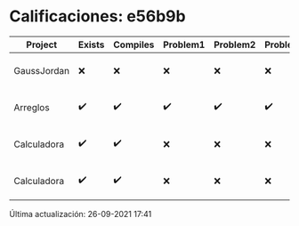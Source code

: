 # Calificaciones: e56b9b
|Project|Exists|Compiles|Problem1|Problem2|Problem3|Extra|CommitHash|CommitDate|CheckDate|Comments|DueDate|Grade|
|-|-|-|-|-|-|-|-|-|-|-|-|-|
|GaussJordan|❌|❌|❌|❌|❌|❌|NA|NA|26-09-2021 17:41:36|No se encontró el archivo en PracticasComputacionI/GaussJordan/GaussJordan.cpp|01-10-2020 21:00:00|5.0|
|Arreglos|✔️|✔️|✔️|✔️|✔️|✔️|d7e1bd37d5392200a83184d8c6165f308a6bb470|24-09-2021 18:26:19|24-09-2021 19:42:10|nan|24-09-2021 21:00:00|10.0|
|Calculadora|✔️|✔️|❌|❌|❌|✔️|343676d91e2aa1f3339d4a91bb237326b06b424c|17-09-2021 19:27:35|17-09-2021 20:12:29|Revisa la operación suma-No implementaste operaciones con números flotantes-Revisa la operación división|17-09-2021 21:00:00|7.333333333333333|
|Calculadora|✔️|✔️|❌|❌|❌|✔️|c97da9d9c4b265902699639e9ee4e9196c31a159|17-09-2021 19:05:43|17-09-2021 19:15:19|Revisa la operación suma-No implementaste operaciones con números flotantes-Revisa la operación división|17-09-2021 21:00:00|7.333333333333333|

Última actualización: 26-09-2021 17:41